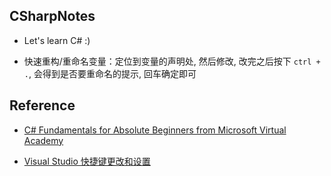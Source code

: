 ##	CSharpNotes

*	Let's learn C# :)

*	快速重构/重命名变量：定位到变量的声明处, 然后修改, 改完之后按下 `ctrl + .`, 会得到是否要重命名的提示, 回车确定即可

##	Reference

*	[C# Fundamentals for Absolute Beginners from Microsoft Virtual Academy](https://www.bilibili.com/video/av5805778/)

*	[Visual Studio 快捷键更改和设置](https://blog.csdn.net/wrzfeijianshen/article/details/77782939)
